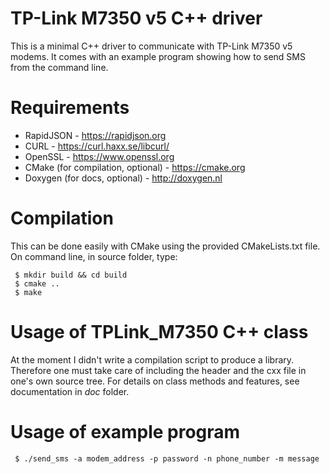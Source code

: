 # TP-Link M7350 v5 C++ driver
This is a minimal C++ driver to communicate with TP-Link M7350 v5 modems. It comes with an example program showing how to send SMS from the command line.

# Requirements
- RapidJSON - https://rapidjson.org
- CURL - https://curl.haxx.se/libcurl/
- OpenSSL - https://www.openssl.org
- CMake (for compilation, optional) - https://cmake.org
- Doxygen (for docs, optional) - http://doxygen.nl

# Compilation
This can be done easily with CMake using the provided CMakeLists.txt file.
On command line, in source folder, type:
```
 $ mkdir build && cd build
 $ cmake ..
 $ make
```

# Usage of TPLink_M7350 C++ class
At the moment I didn't write a compilation script to produce a library. Therefore one must take care of including the header and the cxx file in one's own source tree.
For details on class methods and features, see documentation in *doc* folder.

# Usage of example program
` $ ./send_sms -a modem_address -p password -n phone_number -m message`

